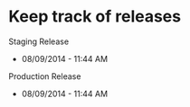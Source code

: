 Keep track of releases
======================

Staging Release
  * 08/09/2014 - 11:44 AM

Production Release
  * 08/09/2014 - 11:44 AM

